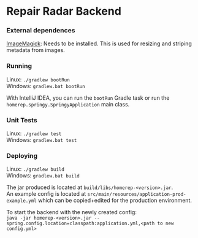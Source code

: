 # Repair Radar Backend

### External dependences
[ImageMagick](https://imagemagick.org/script/download.php): Needs to be installed. This is used for resizing and striping metadata from images.

### Running
Linux: `./gradlew bootRun`\
Windows: `gradlew.bat bootRun`

With IntelliJ IDEA, you can run the `bootRun` Gradle task or run the `homerep.springy.SpringyApplication` main class.

### Unit Tests
Linux: `./gradlew test`\
Windows: `gradlew.bat test`

### Deploying
Linux: `./gradlew build`\
Windows: `gradlew.bat build`

The jar produced is located at `build/libs/homerep-<version>.jar`.\
An example config is located at `src/main/resources/application-prod-example.yml` which can be copied+edited for the
production environment.

To start the backend with the newly created config:\
`java -jar homerep-<version>.jar --spring.config.location=classpath:application.yml,<path to new config.yml>`